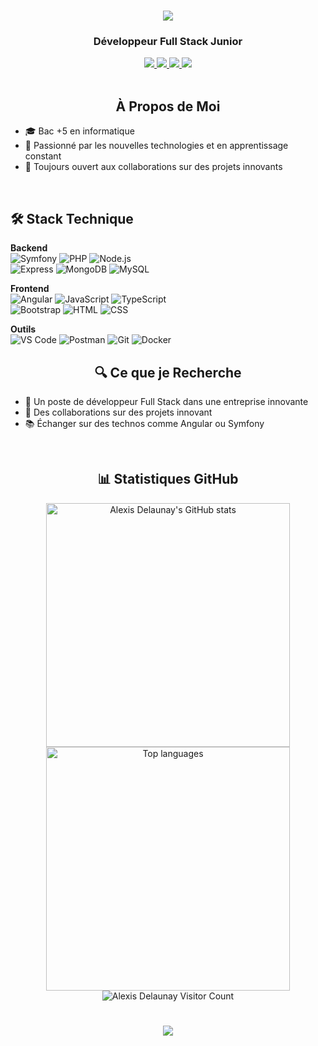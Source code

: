 <h1 align="center">
    <img src="https://readme-typing-svg.herokuapp.com/?font=Righteous&size=35&center=true&vCenter=true&width=500&height=70&duration=4000&lines=Salut+!+👋;+Je+suis+Alexis+Delaunay+!;" />
</h1>
<h3 align="center">Développeur Full Stack Junior</h3>

<div align="center"> 
  <a href="mailto:delaunay.alexis49@gmail.com">
    <img src="https://img.shields.io/badge/Gmail-333333?style=for-the-badge&logo=gmail&logoColor=red" />
  </a>
  <a href="https://www.linkedin.com/in/alexis-delaunay" target="_blank">
    <img src="https://img.shields.io/badge/LinkedIn-0077B5?style=for-the-badge&logo=linkedin&logoColor=white" />
  </a>
  <a href="https://alexis-delaunay.fr/" target="_blank">
     <img src="https://img.shields.io/badge/Portfolio-FF5722?style=for-the-badge&logo=todoist&logoColor=white" />
  </a>
  <a href="https://www.instagram.com/alexis_delaunay_49/" target="_blank">
    <img src="https://img.shields.io/badge/Instagram-E4405F?style=for-the-badge&logo=instagram&logoColor=white" />
  </a>
</div>
<br/>
 
<h2 align="center">À Propos de Moi</h2>
<ul>
  <li>🎓 Bac +5 en informatique</li>
  <li>📌 Passionné par les nouvelles technologies et en apprentissage constant</li>
  <li>🤝 Toujours ouvert aux collaborations sur des projets innovants</li>
</ul>
<br/>

## 🛠 Stack Technique  

**Backend**  
![Symfony](https://skillicons.dev/icons?i=symfony) ![PHP](https://skillicons.dev/icons?i=php) ![Node.js](https://skillicons.dev/icons?i=nodejs)  
![Express](https://skillicons.dev/icons?i=express) ![MongoDB](https://skillicons.dev/icons?i=mongodb) ![MySQL](https://skillicons.dev/icons?i=mysql)  

**Frontend**  
![Angular](https://skillicons.dev/icons?i=angular) ![JavaScript](https://skillicons.dev/icons?i=javascript) ![TypeScript](https://skillicons.dev/icons?i=typescript)  
![Bootstrap](https://skillicons.dev/icons?i=bootstrap) ![HTML](https://skillicons.dev/icons?i=html) ![CSS](https://skillicons.dev/icons?i=css)  

**Outils**  
![VS Code](https://skillicons.dev/icons?i=vscode) ![Postman](https://skillicons.dev/icons?i=postman) ![Git](https://skillicons.dev/icons?i=git) ![Docker](https://skillicons.dev/icons?i=docker)

<h2 align="center">🔍 Ce que je Recherche</h2>
<ul>
  <li>💼 Un poste de développeur Full Stack dans une entreprise innovante</li>
  <li>🤝 Des collaborations sur des projets innovant</li>
  <li>📚 Échanger sur des technos comme Angular ou Symfony</li>
</ul>
<br/>

<h2 align="center">📊 Statistiques GitHub</h2>
<div align="center">
  <img width=390 src="https://github-readme-stats.vercel.app/api?username=Skitch49&show_icons=true&count_private=true&line_height=20&icon_color=00b3ff&theme=blue-green&title_color=00b3ff&locale=fr" alt="Alexis Delaunay's GitHub stats" />
  <br/>
  <img width=390 src="https://github-readme-stats.vercel.app/api/top-langs/?username=Skitch49&layout=compact&count_private=true&theme=blue-green&title_color=00b3ff&locale=fr" alt="Top languages" />
  <br/>
</div>

<div align="center">
  <img src="https://komarev.com/ghpvc/?username=Skitch49&style=for-the-badge&color=green" alt="Alexis Delaunay Visitor Count"/>
  <br/>
   <h1 align="center">
    <img src="https://readme-typing-svg.herokuapp.com/?font=Righteous&size=20&center=true&vCenter=true&width=500&height=70&duration=4500&lines=Merci+d'avoir+pris+le+temps+de+visiter+mon+profil+!+😊;+N'hésitez+pas+à+me+contacter+!;" />
</h1>
</div>
